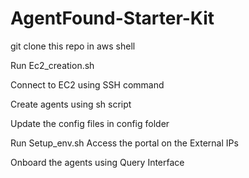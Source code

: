 # AgentFound-Starter-Kit

git clone this repo in aws shell

Run Ec2_creation.sh

Connect to EC2 using SSH command

Create agents using sh script

Update the config files in config folder

Run Setup_env.sh
Access the portal on the External IPs

Onboard the agents using Query Interface
